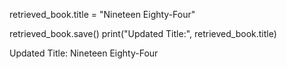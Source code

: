 retrieved_book.title = "Nineteen Eighty-Four"

retrieved_book.save()
print("Updated Title:", retrieved_book.title)

Updated Title: Nineteen Eighty-Four
